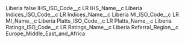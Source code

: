 <?xml version="1.0" encoding="UTF-8"?>
<CustomMetadata xmlns="http://soap.sforce.com/2006/04/metadata" xmlns:xsi="http://www.w3.org/2001/XMLSchema-instance" xmlns:xsd="http://www.w3.org/2001/XMLSchema">
    <label>Liberia</label>
    <protected>false</protected>
    <values>
        <field>IHS_ISO_Code__c</field>
        <value xsi:type="xsd:string">LR</value>
    </values>
    <values>
        <field>IHS_Name__c</field>
        <value xsi:type="xsd:string">Liberia</value>
    </values>
    <values>
        <field>Indices_ISO_Code__c</field>
        <value xsi:type="xsd:string">LR</value>
    </values>
    <values>
        <field>Indices_Name__c</field>
        <value xsi:type="xsd:string">Liberia</value>
    </values>
    <values>
        <field>MI_ISO_Code__c</field>
        <value xsi:type="xsd:string">LR</value>
    </values>
    <values>
        <field>MI_Name__c</field>
        <value xsi:type="xsd:string">Liberia</value>
    </values>
    <values>
        <field>Platts_ISO_Code__c</field>
        <value xsi:type="xsd:string">LR</value>
    </values>
    <values>
        <field>Platts_Name__c</field>
        <value xsi:type="xsd:string">Liberia</value>
    </values>
    <values>
        <field>Ratings_ISO_Code__c</field>
        <value xsi:type="xsd:string">LR</value>
    </values>
    <values>
        <field>Ratings_Name__c</field>
        <value xsi:type="xsd:string">Liberia</value>
    </values>
    <values>
        <field>Referral_Region__c</field>
        <value xsi:type="xsd:string">Europe_Middle_East_and_Africa</value>
    </values>
</CustomMetadata>
